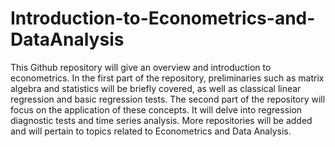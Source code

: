 # Introduction-to-Econometrics-and-DataAnalysis
This Github repository will give an overview and introduction to econometrics. In the first part of the repository, preliminaries such as matrix algebra and statistics will be briefly covered, as well as classical linear regression and basic regression tests. The second part of the repository will focus on the application of these concepts. It will delve into regression diagnostic tests and time series analysis.
More repositories will be added and will pertain to topics related to Econometrics and Data Analysis.
